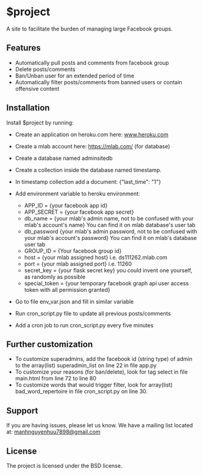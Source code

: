 
$project
========

A site to facilitate the burden of managing large Facebook groups.  

Features
--------
- Automatically pull posts and comments from facebook group
- Delete posts/comments
- Ban/Unban user for an extended period of time
- Automatically filter posts/comments from banned users or contain offensive content

Installation
------------

Install $project by running:
- Create an application on heroku.com here: www.heroku.com
- Create a mlab account here: https://mlab.com/ (for database)
- Create a database named adminsitedb
- Create a collection inside the database named timestamp.
- In timestamp collection add a document: {"last_time": "1"}
- Add environment variable to heroku environment:

    - APP_ID = {your facebook app id}
    - APP_SECRET = {your facebook app secret}
    - db_name = {your mlab's admin name, not to be confused with your mlab's account's name} You can find it on mlab database's user tab
    - db_password {your mlab's admin password, not to be confused with your mlab's account's password} You can find it on mlab's database user tab
    - GROUP_ID = {Your facebook group id}
    - host = {your mlab assigned host} i.e. ds111262.mlab.com
    - port = {your mlab assigned port} i.e. 11260
    - secret_key = {your flask secret key} you could invent one yourself, as randomly as possible
    - special_token = {your temporary facebook graph api user access token with all permission granted}

- Go to file env_var.json and fill in similar variable
- Run cron_script.py file to update all previous posts/comments
- Add a cron job to run cron_script.py every five minutes

Further customization
------------
- To customize superadmins, add the facebook id (string type) of admin to the array(list) superadmin_list on line 22 in file app.py
- To customize your reasons (for ban/delete), look for tag select in file main.html from line 72 to line 80
- To customize words that would trigger filter, look for array(list) bad_word_repertoire in file cron_script.py on line 30.

Support
-------

If you are having issues, please let us know.
We have a mailing list located at: manhnguyenhuu7898@gmail.com

License
-------

The project is licensed under the BSD license.


